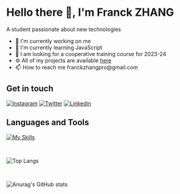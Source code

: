 
# Hello there 👋, I'm Franck ZHANG
A student passionate about new technologies


<ul>
<li> 🔭 I'm currently working on me </li> 
<li> 🌱 I'm currently learning JavaScript</li>
<li> 👯 I am looking for a cooperative training course for 2023-24 </li>
<li> ⚙️ All of my projects are available <a href="https://github.com/zhangfranck">here</a></li>
<li> 📫 How to reach me franckzhangpro@gmail.com </li>
</ul>

## **Get in touch** <br>
[![Instagram](https://skillicons.dev/icons?i=instagram)](https://www.instagram.com/franckzhang.fr/) 
[![Twitter](https://skillicons.dev/icons?i=twitter)](https://twitter.com/MaissackHere)
[![Linkedin](https://skillicons.dev/icons?i=linkedin)](https://www.linkedin.com/in/franck-zhang-iim/)



## **Languages and Tools** <br>
[![My Skills](https://skillicons.dev/icons?i=html,css,python,js,php,figma)](https://skillicons.dev)

<br>

![Top Langs](https://github-readme-stats.vercel.app/api/top-langs/?username=Maissack&hide_progress=none)

<br>

![Anurag's GitHub stats](https://github-readme-stats.vercel.app/api?username=Maissack&show_icons=true&theme=merko)
